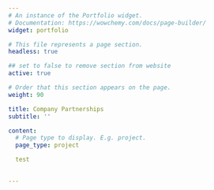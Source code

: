 ```yaml
---
# An instance of the Portfolio widget.
# Documentation: https://wowchemy.com/docs/page-builder/
widget: portfolio

# This file represents a page section.
headless: true

## set to false to remove section from website
active: true

# Order that this section appears on the page.
weight: 90

title: Company Partnerships
subtitle: ''

content:
  # Page type to display. E.g. project.
  page_type: project

  test

  
---
```

